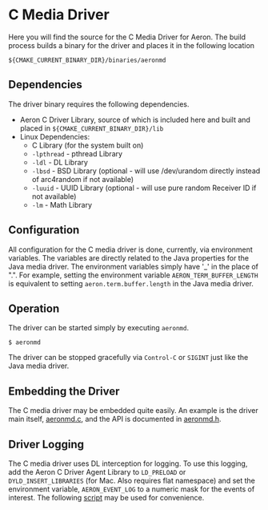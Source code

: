 # C Media Driver

Here you will find the source for the C Media Driver for Aeron. The build process builds
a binary for the driver and places it in the following location

    ${CMAKE_CURRENT_BINARY_DIR}/binaries/aeronmd

## Dependencies

The driver binary requires the following dependencies.

- Aeron C Driver Library, source of which is included here and built and placed in `${CMAKE_CURRENT_BINARY_DIR}/lib`
- Linux Dependencies:
    - C Library (for the system built on)
    - `-lpthread` - pthread Library
    - `-ldl` - DL Library
    - `-lbsd` - BSD Library (optional - will use /dev/urandom directly instead of arc4random if not available)
    - `-luuid` - UUID Library (optional - will use pure random Receiver ID if not available)
    - `-lm` - Math Library

## Configuration

All configuration for the C media driver is done, currently, via environment variables. The variables are directly related to the Java properties
for the Java media driver. The environment variables simply have '_' in the place of ".". For example, setting the environment variable `AERON_TERM_BUFFER_LENGTH` is equivalent
to setting `aeron.term.buffer.length` in the Java media driver.

## Operation

The driver can be started simply by executing `aeronmd`.

    $ aeronmd

The driver can be stopped gracefully via `Control-C` or `SIGINT` just like the Java media driver.

## Embedding the Driver

The C media driver may be embedded quite easily. An example is the driver main itself, 
[aeronmd.c](https://github.com/real-logic/aeron/blob/master/aeron-driver/src/main/c/aeronmd.c), and the API is documented in 
[aeronmd.h](https://github.com/real-logic/aeron/blob/master/aeron-driver/src/main/c/aeronmd.h).

## Driver Logging

The C media driver uses DL interception for logging. To use this logging, add the
Aeron C Driver Agent Library to `LD_PRELOAD` or `DYLD_INSERT_LIBRARIES` (for Mac.
Also requires flat namespace) and set the environment variable, `AERON_EVENT_LOG`
to a numeric mask for the events of interest. The following
[script](https://github.com/real-logic/aeron/blob/master/aeron-samples/scripts/logging-c-media-driver)
may be used for convenience.
